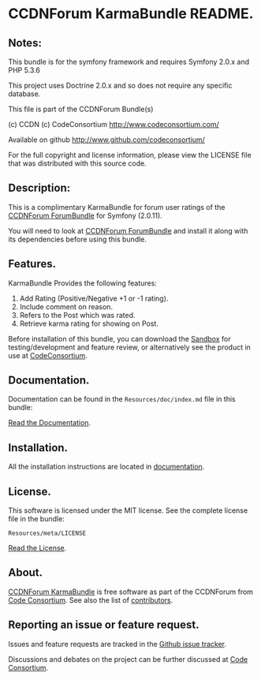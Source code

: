 CCDNForum KarmaBundle README.
=============================


## Notes: 

This bundle is for the symfony framework and requires Symfony 2.0.x and PHP 5.3.6
  
This project uses Doctrine 2.0.x and so does not require any specific database.
  

This file is part of the CCDNForum Bundle(s)

(c) CCDN (c) CodeConsortium <http://www.codeconsortium.com/> 

Available on github <http://www.github.com/codeconsortium/>

For the full copyright and license information, please view the LICENSE
file that was distributed with this source code.

## Description:

This is a complimentary KarmaBundle for forum user ratings of the [CCDNForum ForumBundle](https://github.com/codeconsortium/CCDNForumForumBundle) for Symfony (2.0.11).

You will need to look at [CCDNForum ForumBundle](https://github.com/codeconsortium/CCDNForumForumBundle) and install it along with its dependencies before using this bundle.

## Features.

KarmaBundle Provides the following features:

1. Add Rating (Positive/Negative +1 or -1 rating).
2. Include comment on reason.
3. Refers to the Post which was rated.
4. Retrieve karma rating for showing on Post.

Before installation of this bundle, you can download the [Sandbox](https://github.com/codeconsortium/CCDNForumSandBox) for testing/development and feature review, or alternatively see the product in use at [CodeConsortium](http://www.codeconsortium.com).

## Documentation.

Documentation can be found in the `Resources/doc/index.md` file in this bundle:

[Read the Documentation](http://github.com/codeconsortium/CCDNForumKarmaBundle/blob/master/Resources/doc/index.md).

## Installation.

All the installation instructions are located in [documentation](http://github.com/codeconsortium/CCDNForumKarmaBundle/blob/master/Resources/doc/Install.md).

## License.

This software is licensed under the MIT license. See the complete license file in the bundle:

	Resources/meta/LICENSE

[Read the License](http://github.com/codeconsortium/CCDNForumKarmaBundle/blob/master/Resources/meta/LICENSE).

## About.

[CCDNForum KarmaBundle](http://github.com/codeconsortium/CCDNForumKarmaBundle) is free software as part of the CCDNForum from [Code Consortium](http://www.codeconsortium.com). 
See also the list of [contributors](http://github.com/codeconsortium/CCDNForumKarmaBundle/contributors).

## Reporting an issue or feature request.

Issues and feature requests are tracked in the [Github issue tracker](http://github.com/codeconsortium/CCDNForumKarmaBundle/issues).

Discussions and debates on the project can be further discussed at [Code Consortium](http://www.codeconsortium.com).

